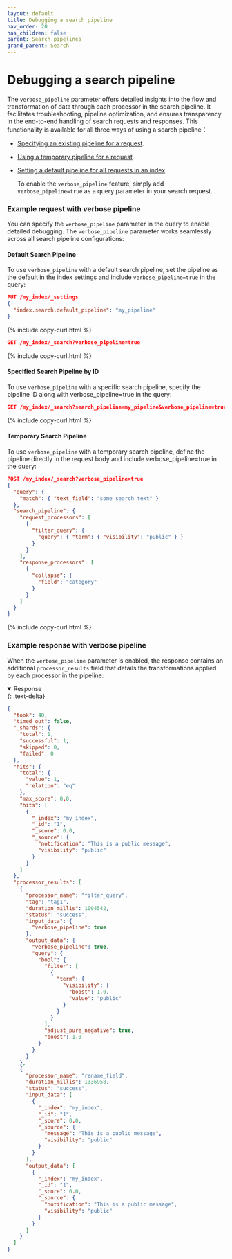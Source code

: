 ```yaml
---
layout: default
title: Debugging a search pipeline
nav_order: 20
has_children: false
parent: Search pipelines
grand_parent: Search
---
```



# Debugging a search pipeline

The `verbose_pipeline` parameter offers detailed insights into the flow and transformation of data through each processor in the search pipeline. It facilitates troubleshooting, pipeline optimization, and ensures transparency in the end-to-end handling of search requests and responses. This functionality is available for all three ways of using a search pipeline：

- [Specifying an existing pipeline for a request]({{site.url}}{{site.baseurl}}/search-plugins/search-pipelines/using-search-pipeline/#specifying-an-existing-search-pipeline-for-a-request).

- [Using a temporary pipeline for a request]({{site.url}}{{site.baseurl}}/search-plugins/search-pipelines/using-search-pipeline/#using-a-temporary-search-pipeline-for-a-request).

- [Setting a default pipeline for all requests in an index]({{site.url}}{{site.baseurl}}/search-plugins/search-pipelines/#using-search-pipeline/default-search-pipeline).

  To enable the `verbose_pipeline` feature, simply add `verbose_pipeline=true` as a query parameter in your search request.

### Example request with verbose pipeline

You can specify the `verbose_pipeline` parameter in the query to enable detailed debugging. The `verbose_pipeline` parameter works seamlessly across all search pipeline configurations:

#### Default Search Pipeline

To use `verbose_pipeline` with a default search pipeline, set the pipeline as the default in the index settings and include `verbose_pipeline=true` in the query:

```json
PUT /my_index/_settings
{
  "index.search.default_pipeline": "my_pipeline"
}
```
{% include copy-curl.html %}

```json
GET /my_index/_search?verbose_pipeline=true
```
{% include copy-curl.html %}

#### Specified Search Pipeline by ID
To use `verbose_pipeline` with a specific search pipeline, specify the pipeline ID along with verbose_pipeline=true in the query:
```json
GET /my_index/_search?search_pipeline=my_pipeline&verbose_pipeline=true
```
{% include copy-curl.html %}

#### Temporary Search Pipeline
To use `verbose_pipeline` with a temporary search pipeline, define the pipeline directly in the request body and include verbose_pipeline=true in the query:
```json
POST /my_index/_search?verbose_pipeline=true
{
  "query": {
    "match": { "text_field": "some search text" }
  },
  "search_pipeline": {
    "request_processors": [
      {
        "filter_query": {
          "query": { "term": { "visibility": "public" } }
        }
      }
    ],
    "response_processors": [
      {
        "collapse": {
          "field": "category"
        }
      }
    ]
  }
}
```
{% include copy-curl.html %}
### Example response with verbose pipeline

When the `verbose_pipeline` parameter is enabled, the response contains an additional `processor_results` field that details the transformations applied by each processor in the pipeline:

<details open markdown="block">
  <summary>
    Response
  </summary>
  {: .text-delta}

```json
{
  "took": 40,
  "timed_out": false,
  "_shards": {
    "total": 1,
    "successful": 1,
    "skipped": 0,
    "failed": 0
  },
  "hits": {
    "total": {
      "value": 1,
      "relation": "eq"
    },
    "max_score": 0.0,
    "hits": [
      {
        "_index": "my_index",
        "_id": "1",
        "_score": 0.0,
        "_source": {
          "notification": "This is a public message",
          "visibility": "public"
        }
      }
    ]
  },
  "processor_results": [
    {
      "processor_name": "filter_query",
      "tag": "tag1",
      "duration_millis": 1094542,
      "status": "success",
      "input_data": {
        "verbose_pipeline": true
      },
      "output_data": {
        "verbose_pipeline": true,
        "query": {
          "bool": {
            "filter": [
              {
                "term": {
                  "visibility": {
                    "boost": 1.0,
                    "value": "public"
                  }
                }
              }
            ],
            "adjust_pure_negative": true,
            "boost": 1.0
          }
        }
      }
    },
    {
      "processor_name": "rename_field",
      "duration_millis": 1336958,
      "status": "success",
      "input_data": [
        {
          "_index": "my_index",
          "_id": "1",
          "_score": 0.0,
          "_source": {
            "message": "This is a public message",
            "visibility": "public"
          }
        }
      ],
      "output_data": [
        {
          "_index": "my_index",
          "_id": "1",
          "_score": 0.0,
          "_source": {
            "notification": "This is a public message",
            "visibility": "public"
          }
        }
      ]
    }
  ]
}
```
</details>